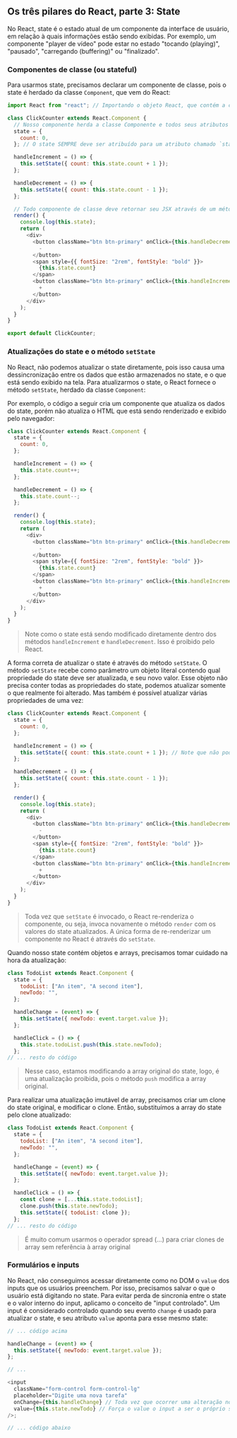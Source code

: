 ## Os três pilares do React, parte 3: State

No React, state é o estado atual de um componente da interface de usuário, em relação à quais informações estão sendo exibidas. Por exemplo, um componente "player de vídeo" pode estar no estado "tocando (playing)", "pausado", "carregando (buffering)" ou "finalizado".

### Componentes de classe (ou stateful)

Para usarmos state, precisamos declarar um componente de classe, pois o state é herdado da classe `Component`, que vem do React:

```javascript
import React from "react"; // Importando o objeto React, que contém a classe Component

class ClickCounter extends React.Component {
  // Nosso componente herda a classe Componente e todos seus atributos e métodos
  state = {
    count: 0,
  }; // O state SEMPRE deve ser atribuído para um atributo chamado `state`, e SEMPRE deve ser um objeto literal

  handleIncrement = () => {
    this.setState({ count: this.state.count + 1 });
  };

  handleDecrement = () => {
    this.setState({ count: this.state.count - 1 });
  };

  // Todo componente de classe deve retornar seu JSX através de um método chamado `render`
  render() {
    console.log(this.state);
    return (
      <div>
        <button className="btn btn-primary" onClick={this.handleDecrement}>
          -
        </button>
        <span style={{ fontSize: "2rem", fontStyle: "bold" }}>
          {this.state.count}
        </span>
        <button className="btn btn-primary" onClick={this.handleIncrement}>
          +
        </button>
      </div>
    );
  }
}

export default ClickCounter;
```

### Atualizações do state e o método `setState`

No React, não podemos atualizar o state diretamente, pois isso causa uma dessincronização entre os dados que estão armazenados no state, e o que está sendo exibido na tela. Para atualizarmos o state, o React fornece o método `setState`, herdado da classe `Component`:

Por exemplo, o código a seguir cria um componente que atualiza os dados do state, porém não atualiza o HTML que está sendo renderizado e exibido pelo navegador:

```javascript
class ClickCounter extends React.Component {
  state = {
    count: 0,
  };

  handleIncrement = () => {
    this.state.count++;
  };

  handleDecrement = () => {
    this.state.count--;
  };

  render() {
    console.log(this.state);
    return (
      <div>
        <button className="btn btn-primary" onClick={this.handleDecrement}>
          -
        </button>
        <span style={{ fontSize: "2rem", fontStyle: "bold" }}>
          {this.state.count}
        </span>
        <button className="btn btn-primary" onClick={this.handleIncrement}>
          +
        </button>
      </div>
    );
  }
}
```

> Note como o state está sendo modificado diretamente dentro dos métodos `handleIncrement` e `handleDecrement`. Isso é proibido pelo React.

A forma correta de atualizar o state é através do método `setState`. O método `setState` recebe como parâmetro um objeto literal contendo qual propriedade do state deve ser atualizada, e seu novo valor. Esse objeto não precisa conter todas as propriedades do state, podemos atualizar somente o que realmente foi alterado. Mas também é possível atualizar várias propriedades de uma vez:

```javascript
class ClickCounter extends React.Component {
  state = {
    count: 0,
  };

  handleIncrement = () => {
    this.setState({ count: this.state.count + 1 }); // Note que não podemos usar this.state.count++ aqui, pois isso é a mesma coisa que this.state.count = this.state.count + 1, o que configura uma modificação direta
  };

  handleDecrement = () => {
    this.setState({ count: this.state.count - 1 });
  };

  render() {
    console.log(this.state);
    return (
      <div>
        <button className="btn btn-primary" onClick={this.handleDecrement}>
          -
        </button>
        <span style={{ fontSize: "2rem", fontStyle: "bold" }}>
          {this.state.count}
        </span>
        <button className="btn btn-primary" onClick={this.handleIncrement}>
          +
        </button>
      </div>
    );
  }
}
```

> Toda vez que `setState` é invocado, o React re-renderiza o componente, ou seja, invoca novamente o método `render` com os valores do state atualizados. A única forma de re-renderizar um componente no React é através do `setState`.

Quando nosso state contém objetos e arrays, precisamos tomar cuidado na hora da atualização:

```javascript
class TodoList extends React.Component {
  state = {
    todoList: ["An item", "A second item"],
    newTodo: "",
  };

  handleChange = (event) => {
    this.setState({ newTodo: event.target.value });
  };

  handleClick = () => {
    this.state.todoList.push(this.state.newTodo);
  };
// ... resto do código
```

> Nesse caso, estamos modificando a array original do state, logo, é uma atualização proibida, pois o método `push` modifica a array original.

Para realizar uma atualização imutável de array, precisamos criar um clone do state original, e modificar o clone. Então, substituímos a array do state pelo clone atualizado:

```javascript
class TodoList extends React.Component {
  state = {
    todoList: ["An item", "A second item"],
    newTodo: "",
  };

  handleChange = (event) => {
    this.setState({ newTodo: event.target.value });
  };

  handleClick = () => {
    const clone = [...this.state.todoList];
    clone.push(this.state.newTodo);
    this.setState({ todoList: clone });
  };
// ... resto do código
```

> É muito comum usarmos o operador spread (...) para criar clones de array sem referência à array original

### Formulários e inputs

No React, não conseguimos acessar diretamente como no DOM o `value` dos inputs que os usuários preenchem. Por isso, precisamos salvar o que o usuário está digitando no state. Para evitar perda de sincronia entre o state e o valor interno do input, aplicamo o conceito de "input controlado". Um input é considerado controlado quando seu evento `change` é usado para atualizar o state, e seu atributo `value` aponta para esse mesmo state:

```javascript
// ... código acima

handleChange = (event) => {
  this.setState({ newTodo: event.target.value });
};

// ...

<input
  className="form-control form-control-lg"
  placeholder="Digite uma nova tarefa"
  onChange={this.handleChange} // Toda vez que ocorrer uma alteração no value (o usuário digitar algo), atualizamos o state
  value={this.state.newTodo} // Força o value o input a ser o próprio state
/>;

// ... código abaixo
```

